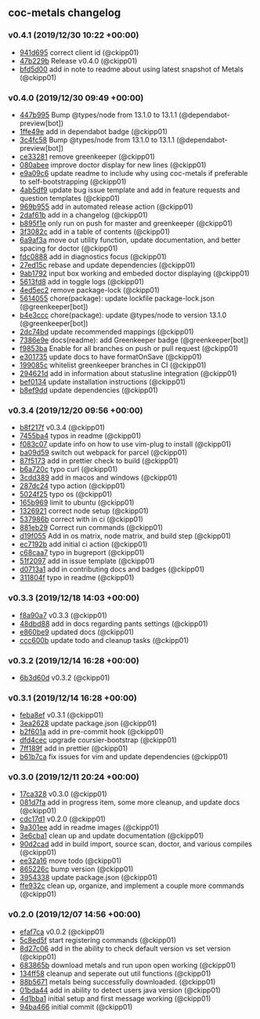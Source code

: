 ## coc-metals changelog

### v0.4.1 (2019/12/30 10:22 +00:00)
- [941d695](https://github.com/ckipp01/coc-metals/commit/941d6952f7b0a80cb348fd920554d7fa3a42bd37) correct client id (@ckipp01)
- [47b229b](https://github.com/ckipp01/coc-metals/commit/47b229b03ab8508fc25acfda62798de6fa8dc654) Release v0.4.0 (@ckipp01)
- [bfd5d00](https://github.com/ckipp01/coc-metals/commit/bfd5d0009d1d6dfbc8ffb48caa149d5bd071720c) add in note to readme about using latest snapshot of Metals (@ckipp01)

### v0.4.0 (2019/12/30 09:49 +00:00)
- [447b995](https://github.com/ckipp01/coc-metals/commit/447b99501c40e719e9afdc0a1bcec87b3bb5db92) Bump @types/node from 13.1.0 to 13.1.1 (@dependabot-preview[bot])
- [1ffe49e](https://github.com/ckipp01/coc-metals/commit/1ffe49e561a88e0e752b05a0ca2458f7dde88501) add in dependabot badge (@ckipp01)
- [3c4fc58](https://github.com/ckipp01/coc-metals/commit/3c4fc58bf17f8cc8097355e2bcd070fc8d6b1dfc) Bump @types/node from 13.1.0 to 13.1.1 (@dependabot-preview[bot])
- [ce33281](https://github.com/ckipp01/coc-metals/commit/ce3328122982309b21dca3fd8281b2b116288da5) remove greenkeeper (@ckipp01)
- [080abee](https://github.com/ckipp01/coc-metals/commit/080abee47e433120a05bad97025db56199e34dec) improve doctor display for new lines (@ckipp01)
- [e9a09c6](https://github.com/ckipp01/coc-metals/commit/e9a09c68eebd9d51ed31a5d6f1fc9ca3df43ea3d) update readme to include why using coc-metals if preferable to self-bootstrapping (@ckipp01)
- [4ab5df9](https://github.com/ckipp01/coc-metals/commit/4ab5df98ea0ea0db20a65e2832f229536a5921a5) update bug issue template and add in feature requests and question templates (@ckipp01)
- [969b955](https://github.com/ckipp01/coc-metals/commit/969b95541139d0792b088c18c517243ca6bbcbb5) add in automated release action (@ckipp01)
- [2daf61b](https://github.com/ckipp01/coc-metals/commit/2daf61b2e3b755b2f5643e1e6a1dd571b331ecaa) add in a changelog (@ckipp01)
- [b895f1e](https://github.com/ckipp01/coc-metals/commit/b895f1e66170a46a9f197a647a1770b5900b643f) only run on push for master and greenkeeper (@ckipp01)
- [3f3082c](https://github.com/ckipp01/coc-metals/commit/3f3082c17a815d63f00d95d6399a31ebba8c810c) add in a table of contents (@ckipp01)
- [6a9af3a](https://github.com/ckipp01/coc-metals/commit/6a9af3a1860b558e1f5e13bac4d72a20335ff926) move out utility function, update documentation, and better spacing for doctor (@ckipp01)
- [fdc0888](https://github.com/ckipp01/coc-metals/commit/fdc088829696f54453fe921f0e34e9c3880c92a9) add in diagnostics focus (@ckipp01)
- [27ed15c](https://github.com/ckipp01/coc-metals/commit/27ed15c0eaf6721ced74fe77a368788d84899f9b) rebase and update dependencies (@ckipp01)
- [9ab1792](https://github.com/ckipp01/coc-metals/commit/9ab17921f2da323b20c741c377e8f3c006b6d138) input box working and embeded doctor displaying (@ckipp01)
- [5613fd8](https://github.com/ckipp01/coc-metals/commit/5613fd8c5e4191474ee82fa8758e871befb59bc9) add in toggle logs (@ckipp01)
- [4ed5ec2](https://github.com/ckipp01/coc-metals/commit/4ed5ec2d439b8df129b858711822246ffa3b06bc) remove package-lock (@ckipp01)
- [5614055](https://github.com/ckipp01/coc-metals/commit/5614055d927715690120e605da71f4d6b44293c6) chore(package): update lockfile package-lock.json (@greenkeeper[bot])
- [b4e3ccc](https://github.com/ckipp01/coc-metals/commit/b4e3ccc4f533a018fd28e546c369a83d3e6ab4e9) chore(package): update @types/node to version 13.1.0 (@greenkeeper[bot])
- [2dc74bd](https://github.com/ckipp01/coc-metals/commit/2dc74bd91b1946b8335e2cbef8c63cdcee99fa34) update recommended mappings (@ckipp01)
- [7386e9e](https://github.com/ckipp01/coc-metals/commit/7386e9e55a957d5a08559d7954ca7b6ee5803aea) docs(readme): add Greenkeeper badge (@greenkeeper[bot])
- [f9853ba](https://github.com/ckipp01/coc-metals/commit/f9853ba524e577a789811db38aa515b99c9735bb) Enable for all branches on push or pull request (@ckipp01)
- [e301735](https://github.com/ckipp01/coc-metals/commit/e3017355c83948d99248afe592f878832c4e5254) update docs to have formatOnSave (@ckipp01)
- [199085c](https://github.com/ckipp01/coc-metals/commit/199085ce07a55e9b1d890a707b5628027dcf7e60) whitelist greenkeeper branches in CI (@ckipp01)
- [294621d](https://github.com/ckipp01/coc-metals/commit/294621d362a475bc1e38c3a539ba32da3fe6c467) add in information about statusline integration (@ckipp01)
- [bef0134](https://github.com/ckipp01/coc-metals/commit/bef0134770a7a676d49c3a0cf006c759590c168b) update installation instructions (@ckipp01)
- [b8ef9dd](https://github.com/ckipp01/coc-metals/commit/b8ef9ddd93feaeef821b96d2c4d78fed48852f09) update dependencies (@ckipp01)

### v0.3.4 (2019/12/20 09:56 +00:00)
- [b8f217f](https://github.com/ckipp01/coc-metals/commit/b8f217f6d89ca6dfb08350c569111af37ffeda19) v0.3.4 (@ckipp01)
- [7455ba4](https://github.com/ckipp01/coc-metals/commit/7455ba476dc14221fe8b5e55e2cb549d61462eb0) typos in readme (@ckipp01)
- [f083c07](https://github.com/ckipp01/coc-metals/commit/f083c073640d436e32dd5480de6b72b4d8dc54d7) update info on how to use vim-plug to install (@ckipp01)
- [ba09d59](https://github.com/ckipp01/coc-metals/commit/ba09d5927f32cb0a3244d5053ead32a28223c839) switch out webpack for parcel (@ckipp01)
- [87f5173](https://github.com/ckipp01/coc-metals/commit/87f5173be6fa59d13dd05948e7a1b13a90f955c4) add in prettier check to build (@ckipp01)
- [b6a720c](https://github.com/ckipp01/coc-metals/commit/b6a720c3e1c6cd95efac5a54a81b37ab777050fd) typo curl (@ckipp01)
- [3cdd389](https://github.com/ckipp01/coc-metals/commit/3cdd389ff499d384c56ead8c481c5790e34f8107) add in macos and windows (@ckipp01)
- [287dc24](https://github.com/ckipp01/coc-metals/commit/287dc24bfa6892bd7a4ab09c496d0847e03ceb24) typo action (@ckipp01)
- [5024f25](https://github.com/ckipp01/coc-metals/commit/5024f25968746f789cd71f429bf7d992a069bd12) typo os (@ckipp01)
- [165b969](https://github.com/ckipp01/coc-metals/commit/165b96931cc42dc1dbfcd0863f2b599601bf0fb6) limit to ubuntu (@ckipp01)
- [1326921](https://github.com/ckipp01/coc-metals/commit/13269219be734458a1e4f96cdee93ab6d9922dfe) correct node setup (@ckipp01)
- [537986b](https://github.com/ckipp01/coc-metals/commit/537986b097bae525b92bfa6f8329dcd4fcbc2e3f) correct with in ci (@ckipp01)
- [881eb29](https://github.com/ckipp01/coc-metals/commit/881eb294305010dc4738a465a7b2cc234f6b27e3) Correct run commands (@ckipp01)
- [d19f055](https://github.com/ckipp01/coc-metals/commit/d19f055ea842c23d160e3ec80ea336004e930445) Add in os matrix, node matrix, and build step (@ckipp01)
- [ec7192b](https://github.com/ckipp01/coc-metals/commit/ec7192b18be43d8a0f68778cda6345f66e431651) add initial ci action (@ckipp01)
- [c68caa7](https://github.com/ckipp01/coc-metals/commit/c68caa77de126825c076b4a7544c4b9360616553) typo in bugreport (@ckipp01)
- [51f2097](https://github.com/ckipp01/coc-metals/commit/51f2097099cdebd8cf0856f2075d7022f3013100) add in issue template (@ckipp01)
- [d0713a1](https://github.com/ckipp01/coc-metals/commit/d0713a1d6dcf0b3eb4199671b5cd0d1ef3a7653f) add in contributing docs and badges (@ckipp01)
- [311804f](https://github.com/ckipp01/coc-metals/commit/311804fbcb6e2a9d54544bf25bb9a47c83c2f729) typo in readme (@ckipp01)

### v0.3.3 (2019/12/18 14:03 +00:00)
- [f8a90a7](https://github.com/ckipp01/coc-metals/commit/f8a90a79e8fb3286342481233e88d24515d0fdaa) v0.3.3 (@ckipp01)
- [48dbd88](https://github.com/ckipp01/coc-metals/commit/48dbd88364e35364a3ef4849f919b583553bd560) add in docs regarding pants settings (@ckipp01)
- [e860be9](https://github.com/ckipp01/coc-metals/commit/e860be9dd3c08eb7b5b70aca3a3774075b814214) updated docs (@ckipp01)
- [ccc600b](https://github.com/ckipp01/coc-metals/commit/ccc600bbef7a8d5c59a00bb8699cdd0b15012720) update todo and cleanup tasks (@ckipp01)

### v0.3.2 (2019/12/14 16:28 +00:00)
- [6b3d60d](https://github.com/ckipp01/coc-metals/commit/6b3d60dcb2584586845f52397ba539aed1e67bc6) v0.3.2 (@ckipp01)

### v0.3.1 (2019/12/14 16:28 +00:00)
- [feba8ef](https://github.com/ckipp01/coc-metals/commit/feba8ef22209b51caa76a59c24da6ac738b9149d) v0.3.1 (@ckipp01)
- [3ea2628](https://github.com/ckipp01/coc-metals/commit/3ea2628b8e8fadafef5d75362d2cb4e6598f76ac) update package.json (@ckipp01)
- [b2f601a](https://github.com/ckipp01/coc-metals/commit/b2f601a91b9f9b415cc0da94e5ab01ec93b0ad0f) add in pre-commit hook (@ckipp01)
- [dfd4cec](https://github.com/ckipp01/coc-metals/commit/dfd4cecca90ff27eb33f6b83e05dc039aec3b439) upgrade coursier-bootstrap (@ckipp01)
- [7ff189f](https://github.com/ckipp01/coc-metals/commit/7ff189fccb9801b43089d590a5d4f42a2ac6c114) add in prettier (@ckipp01)
- [b61b7ca](https://github.com/ckipp01/coc-metals/commit/b61b7ca391f68c7a162134dcc0db28a467197385) fix issues for vim and update dependencies (@ckipp01)

### v0.3.0 (2019/12/11 20:24 +00:00)
- [17ca328](https://github.com/ckipp01/coc-metals/commit/17ca3281991479df80ce898d29aef0173eacb2a5) v0.3.0 (@ckipp01)
- [081d7fa](https://github.com/ckipp01/coc-metals/commit/081d7fa6fe2768bc7a309e4feb3821252ae8ba11) add in progress item, some more cleanup, and update docs (@ckipp01)
- [cdc17d1](https://github.com/ckipp01/coc-metals/commit/cdc17d14805be851b3abd04dd58c7dcdb7fe9d7e) v0.2.0 (@ckipp01)
- [9a301ee](https://github.com/ckipp01/coc-metals/commit/9a301ee3710b7f39447b69b003c4957eede49787) add in readme images (@ckipp01)
- [3e6cba1](https://github.com/ckipp01/coc-metals/commit/3e6cba16cdcd3f80dcb5604e7b72ce9f8499ebd9) clean up and update documentation (@ckipp01)
- [90d2cad](https://github.com/ckipp01/coc-metals/commit/90d2cada004f187dc75f1156dfc43198f7a62831) add in build import, source scan, doctor, and various compiles (@ckipp01)
- [ee32a16](https://github.com/ckipp01/coc-metals/commit/ee32a16e3b0541afe68f5caf9af951a31be2d481) move todo (@ckipp01)
- [865226c](https://github.com/ckipp01/coc-metals/commit/865226c900e132c865c32dffc72a30384d5ace2c) bump version (@ckipp01)
- [3954338](https://github.com/ckipp01/coc-metals/commit/3954338bdd969e06ab43a257dca9ff21966920e7) update package.json (@ckipp01)
- [ffe932c](https://github.com/ckipp01/coc-metals/commit/ffe932cabc9cb4091948de3063364f8c4d520215) clean up, organize, and implement a couple more commands (@ckipp01)

### v0.2.0 (2019/12/07 14:56 +00:00)
- [efaf7ca](https://github.com/ckipp01/coc-metals/commit/efaf7ca0432310dd7a53d4bb41debbbc8132e0d6) v0.0.2 (@ckipp01)
- [5c8ed5f](https://github.com/ckipp01/coc-metals/commit/5c8ed5fca17b2c63a7bee3de032fd98120415b9a) start registering commands (@ckipp01)
- [8d27c06](https://github.com/ckipp01/coc-metals/commit/8d27c063aaa7a20d23dc51f8624dd570d484516b) add in the ability to check default version vs set version (@ckipp01)
- [683865b](https://github.com/ckipp01/coc-metals/commit/683865b934176ef1d4386789ba3af35d2acc0798) download metals and run upon open working (@ckipp01)
- [134ff58](https://github.com/ckipp01/coc-metals/commit/134ff58f81c350debde3d54c5399131df13a9c47) cleanup and seperate out util functions (@ckipp01)
- [88b5671](https://github.com/ckipp01/coc-metals/commit/88b567130868384982b559e612b472ce95291f84) metals being successfully downloaded. (@ckipp01)
- [01bda44](https://github.com/ckipp01/coc-metals/commit/01bda445b6b04f54f53582cb75df12b6ac9ff448) add in ability to detect users java version (@ckipp01)
- [4d1bba1](https://github.com/ckipp01/coc-metals/commit/4d1bba1d3cba6a4de25dbd47ccc22ca1d7b59de6) initial setup and first message working (@ckipp01)
- [94ba466](https://github.com/ckipp01/coc-metals/commit/94ba46618127681454adaf36effb355cc73e1474) initial commit (@ckipp01)